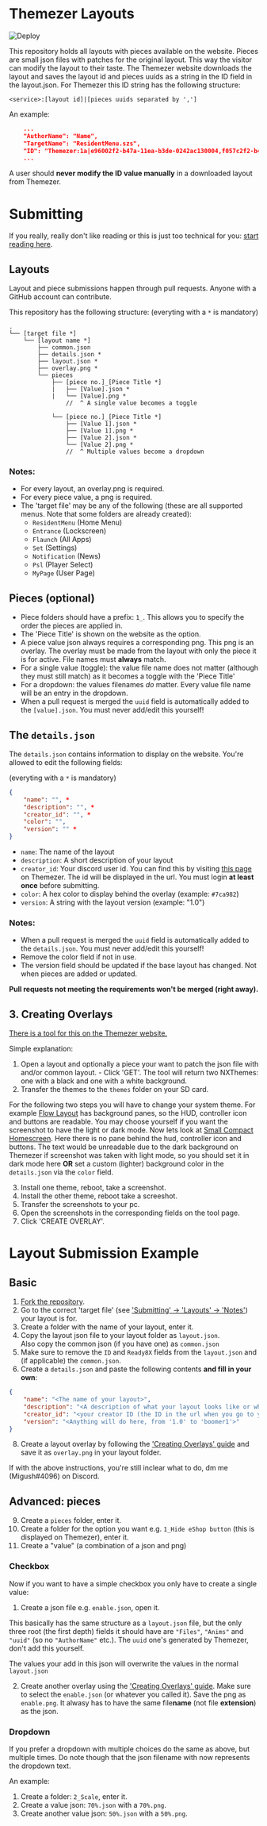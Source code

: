 ﻿# **Themezer Layouts**

![Deploy](https://github.com/ThemezerNX/Layouts/workflows/Deploy/badge.svg)

This repository holds all layouts with pieces available on the website.
Pieces are small json files with patches for the original layout. This way the visitor can modify the layout to their taste. The Themezer website downloads the layout and saves the layout id and pieces uuids as a string in the ID field in the layout.json.
For Themezer this ID string has the following structure:

```
<service>:[layout id]|[pieces uuids separated by ',']
```

An example:

```json
    ...
    "AuthorName": "Name",
    "TargetName": "ResidentMenu.szs",
    "ID": "Themezer:1a|e96002f2-b47a-11ea-b3de-0242ac130004,f057c2f2-b47a-11ea-b3de-0242ac130004",
    ...
```

A user should **never modify the ID value manually** in a downloaded layout from Themezer.

# **Submitting**

If you really, really don't like reading or this is just too technical for you: [start reading here](#Layout-Submission-Example).

## **Layouts**

Layout and piece submissions happen through pull requests.
Anyone with a GitHub account can contribute.

This repository has the following structure:
(everyting with a `*` is mandatory)

```
.
└── [target file *]
    └── [layout name *]
        ├── common.json
        ├── details.json *
        ├── layout.json *
        ├── overlay.png *
        └── pieces
            ├── [piece no.]_[Piece Title *]
            |   ├── [Value].json *
            |   └── [Value].png *
                //  ^ A single value becomes a toggle

            └── [piece no.]_[Piece Title *]
                ├── [Value 1].json *
                ├── [Value 1].png *
                ├── [Value 2].json *
                └── [Value 2].png *
                //  ^ Multiple values become a dropdown
```

### **Notes:**

-   For every layout, an overlay.png is required.
-   For every piece value, a png is required.
-   The 'target file' may be any of the following (these are all supported menus. Note that some folders are already created):
    -   `ResidentMenu` (Home Menu)
    -   `Entrance` (Lockscreen)
    -   `Flaunch` (All Apps)
    -   `Set` (Settings)
    -   `Notification` (News)
    -   `Psl` (Player Select)
    -   `MyPage` (User Page)

## **Pieces (optional)**

-   Piece folders should have a prefix: `1_`. This allows you to specify the order the pieces are applied in.
-   The 'Piece Title' is shown on the website as the option.
-   A piece value json always requires a corresponding png. This png is an overlay. The overlay must be made from the layout with only the piece it is for active. File names must **always** match.
-   For a single value (toggle): the value file name does not matter (although they must still match) as it becomes a toggle with the 'Piece Title'
-   For a dropdown: the values filenames _do_ matter. Every value file name will be an entry in the dropdown.
-   When a pull request is merged the `uuid` field is automatically added to the `[value].json`. You must never add/edit this yourself!

## **The `details.json`**

The `details.json` contains information to display on the website. You're allowed to edit the following fields:

(everyting with a `*` is mandatory)

```json
{
	"name": "", *
	"description": "", *
	"creator_id": "", *
	"color": "",
	"version": "" *
}
```

-   `name`: The name of the layout
-   `description`: A short description of your layout
-   `creator_id`: Your discord user id. You can find this by visiting [this page](https://themezer.net/me) on Themezer. The id will be displayed in the url. You must login **at least once** before submitting.
-   `color`: A hex color to display behind the overlay (example: `#7ca982`)
-   `version`: A string with the layout version (example: "1.0")

### **Notes:**

-   When a pull request is merged the `uuid` field is automatically added to the `details.json`. You must never add/edit this yourself!
-   Remove the color field if not in use.
-   The version field should be updated if the base layout has changed. Not when pieces are added or updated.

**Pull requests not meeting the requirements won't be merged (right away).**

## **3. Creating Overlays**

[There is a tool for this on the Themezer website.](https://themezer.net/tools/overlaycreator)

Simple explanation:

1.  Open a layout and optionally a piece your want to patch the json file with and/or common layout. - Click 'GET'. The tool will return two NXThemes: one with a black and one with a white background.
2.  Transfer the themes to the `themes` folder on your SD card.

For the following two steps you will have to change your system theme. For example [Flow Layout](https://themezer.net/layouts/homemenu/Flow-Layout-00005) has background panes, so the HUD, controller icon and buttons are readable. You may choose yourself if you want the screenshot to have the light or dark mode.
Now lets look at [Small Compact Homescreen](https://themezer.net/layouts/homemenu/Small-Compact-Homescreen-0000f). Here there is no pane behind the hud, controller icon and buttons. The text would be unreadable due to the dark background on Themezer if screenshot was taken with light mode, so you should set it in dark mode here **OR** set a custom (lighter) background color in the `details.json` via the `color` field.

3.  Install one theme, reboot, take a screenshot.
4.  Install the other theme, reboot take a screeshot.
5.  Transfer the screenshots to your pc.
6.  Open the screenshots in the corresponding fields on the tool page.
7.  Click 'CREATE OVERLAY'.

# **Layout Submission Example**

## **Basic**

1. [Fork the repository](https://docs.github.com/en/desktop/contributing-and-collaborating-using-github-desktop/cloning-and-forking-repositories-from-github-desktop).
2. Go to the correct 'target file' (see ['Submitting' -> 'Layouts' -> 'Notes'](###Notes)) your layout is for.
3. Create a folder with the name of your layout, enter it.
4. Copy the layout json file to your layout folder as `layout.json`.  
   Also copy the common json (if you have one) as `common.json`
5. Make sure to remove the `ID` and `Ready8X` fields from the `layout.json` and (if applicable) the `common.json`.
6. Create a `details.json` and paste the following contents **and fill in your own**:

```json
{
	"name": "<The name of your layout>",
	"description": "<A description of what your layout looks like or whatever>",
	"creator_id": "<your creator ID (the ID in the url when you go to your profile on Themezer)>",
	"version": "<Anything will do here, from '1.0' to 'boomer1'>"
}
```

8. Create a layout overlay by following the ['Creating Overlays' guide](##3.-Creating-overlays) and save it as `overlay.png` in your layout folder.

If with the above instructions, you're still inclear what to do, dm me (Migush#4096) on Discord.

## **Advanced: pieces**

9. Create a `pieces` folder, enter it.
10. Create a folder for the option you want e.g. `1_Hide eShop button` (this is displayed on Themezer), enter it.
11. Create a "value" (a combination of a json and png)

### **Checkbox**

Now if you want to have a simple checkbox you only have to create a single value:

1.  Create a json file e.g. `enable.json`, open it.

This basically has the same structure as a `layout.json` file, but the only three root (the first depth) fields it should have are `"Files"`, `"Anims"` and `"uuid"` (so no `"AuthorName"` etc.). The `uuid` one's generated by Themezer, don't add this yourself.

The values your add in this json will overwrite the values in the normal `layout.json`

2.  Create another overlay using the ['Creating Overlays' guide](##3.-Creating-overlays). Make sure to select the `enable.json` (or whatever you called it). Save the png as `enable.png`. It alwasy has to have the same file**name** (not file **extension**) as the json.

### **Dropdown**

If you prefer a dropdown with multiple choices do the same as above, but multiple times. Do note though that the json filename with now represents the dropdown text.

An example:

1. Create a folder: `2_Scale`, enter it.
2. Create a value json: `70%.json` with a `70%.png`.
3. Create another value json: `50%.json` with a `50%.png`.

